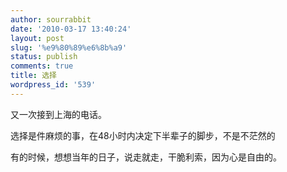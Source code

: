 ```yaml
---
author: sourrabbit
date: '2010-03-17 13:40:24'
layout: post
slug: '%e9%80%89%e6%8b%a9'
status: publish
comments: true
title: 选择
wordpress_id: '539'
---
```


又一次接到上海的电话。

选择是件麻烦的事，在48小时内决定下半辈子的脚步，不是不茫然的

有的时候，想想当年的日子，说走就走，干脆利索，因为心是自由的。

